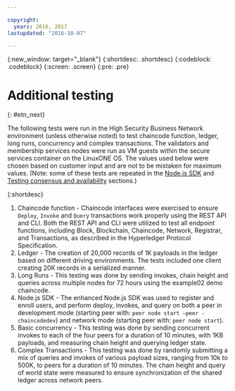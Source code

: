 ```yaml
---

copyright:
  years: 2016, 2017
lastupdated: "2016-10-07"

---
```


{:new_window: target="_blank"}
{:shortdesc: .shortdesc}
{:codeblock: .codeblock}
{:screen: .screen}
{:pre: .pre}


# Additional testing
{: #etn_next}


The following tests were run in the High Security Business Network environment (unless otherwise noted) to test chaincode function, ledger, long runs, concurrency and complex transactions.  The validators and membership services nodes were run as VM guests within the secure services container on the LinuxONE OS.  The values used below were chosen based on customer input and are not to be mistaken for maximum values. (Note: some of these tests are repeated in the [Node.js SDK](etn_txn.html) and [Testing consensus and availability](etn_pbft.html) sections.)

{:shortdesc}

1. Chaincode function - Chaincode interfaces were exercised to ensure `Deploy`, `Invoke` and `Query` transactions work properly using the REST API and CLI. Both the REST API and CLI were utilized to test all endpoint functions, including Block, Blockchain, Chaincode, Network, Registrar, and Transactions, as described in the Hyperledger Protocol Specification.
2. Ledger - The creation of 20,000 records of 1K payloads in the ledger based on different driving environments. The tests included one client creating 20K records in a serialized manner.
3. Long Runs - This testing was done by sending invokes, chain height and queries across multiple nodes for 72 hours using the example02 demo chaincode.
4. Node.js SDK - The enhanced Node.js SDK was used to register and enroll users, and perform deploy, invokes, and query on both a peer in development mode (starting peer with: `peer node start –peer -chaincodedev`) and network mode (starting peer with: `peer node start`).
5. Basic concurrency - This testing was done by sending concurrent invokes to each of the four peers for a duration of 10 minutes, with 1KB payloads, and measuring chain height and querying ledger state.
6. Complex Transactions - This testing was done by randomly submitting a mix of queries and invokes of various payload sizes, ranging from 10k to 500K, to peers for a duration of 10 minutes. The chain height and query of world state were measured to ensure synchronization of the shared ledger across network peers.
